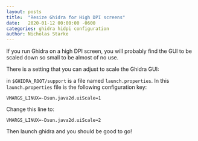 ```yaml
---
layout: posts
title:  "Resize Ghidra for High DPI screens"
date:   2020-01-12 00:00:00 -0600
categories: ghidra hidpi configuration
author: Nicholas Starke
---
```


If you run Ghidra on a high DPI screen, you will probably find the GUI to be scaled down so small to be almost of no use.  

There is a setting that you can adjust to scale the Ghidra GUI:

in `$GHIDRA_ROOT/support` is a file named `launch.properties`.  In this `launch.properties` file is the following configuration key:

```
VMARGS_LINUX=-Dsun.java2d.uiScale=1
```

Change this line to:

```
VMARGS_LINUX=-Dsun.java2d.uiScale=2
```

Then launch ghidra and you should be good to go!
